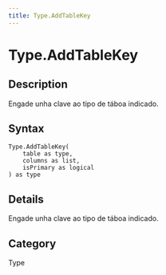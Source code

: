 ```yaml
---
title: Type.AddTableKey
---
```


# Type.AddTableKey


## Description

Engade unha clave ao tipo de táboa indicado.


## Syntax

```powerquery
Type.AddTableKey(
    table as type,
    columns as list,
    isPrimary as logical
) as type
```


## Details

Engade unha clave ao tipo de táboa indicado.



## Category
Type
